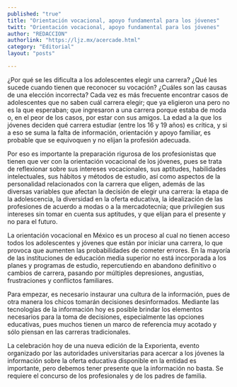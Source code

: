 ```yaml
---
published: "true"
title: "Orientación vocacional, apoyo fundamental para los jóvenes"
twitt: "Orientación vocacional, apoyo fundamental para los jóvenes"
author: "REDACCION"
authorlink: "https://ljz.mx/acercade.html"
category: "Editorial"
layout: "posts"

---
```



  ¿Por qué se les dificulta a los adolescentes elegir una carrera? ¿Qué les sucede cuando tienen que reconocer su vocación? ¿Cuáles son las causas de una elección incorrecta? Cada vez es más frecuente encontrar casos de adolescentes que no saben cuál carrera elegir; que ya eligieron una pero no es la que esperaban; que ingresaron a una carrera porque estaba de moda o, en el peor de los casos, por estar con sus amigos. La edad a la que los jóvenes deciden qué carrera estudiar (entre los 16 y 19 años) es crítica, y si a eso se suma la falta de información, orientación y apoyo familiar, es probable que se equivoquen y no elijan la profesión adecuada.



  Por eso es importante la preparación rigurosa de los profesionistas que tienen que ver con la orientación vocacional de los jóvenes, pues se trata de reflexionar sobre sus intereses vocacionales, sus aptitudes, habilidades intelectuales, sus hábitos y métodos de estudio, así como aspectos de la personalidad relacionados con la carrera que eligen, además de las diversas variables que afectan la decisión de elegir una carrera: la etapa de la adolescencia, la diversidad en la oferta educativa, la idealización de las profesiones de acuerdo a modas o a la mercadotecnia; que privilegien sus intereses sin tomar en cuenta sus aptitudes, y que elijan para el presente y no para el futuro.



  La orientación vocacional en México es un proceso al cual no tienen acceso todos los adolescentes y jóvenes que están por iniciar una carrera, lo que provoca que aumenten las probabilidades de cometer errores. En la mayoría de las instituciones de educación media superior no está incorporada a los planes y programas de estudio, repercutiendo en abandono definitivo o cambios de carrera, pasando por múltiples depresiones, angustias, frustraciones y conflictos familiares.



  Para empezar, es necesario instaurar una cultura de la información, pues de otra manera los chicos tomarán decisiones desinformados. Mediante las tecnologías de la información hoy es posible brindar los elementos necesarios para la toma de decisiones, especialmente las opciones educativas, pues muchos tienen un marco de referencia muy acotado y sólo piensan en las carreras tradicionales.



  La celebración hoy de una nueva edición de la Exporienta, evento organizado por las autoridades universitarias para acercar a los jóvenes la información sobre la oferta educativa disponible en la entidad es importante, pero debemos tener presente que la información no basta. Se requiere el concurso de los profesionales y de los padres de familia.

